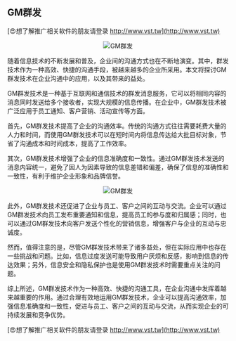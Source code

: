 ## **GM群发**

[😍想了解推广相关软件的朋友请登录 http://www.vst.tw](http://www.vst.tw)

 <center><img src="https://vst.tw/MP4/tuiguang/png/0.png" alt="GM群发"></center>

随着信息技术的不断发展和普及，企业间的沟通方式也在不断地演变。其中，群发技术作为一种高效、快捷的沟通手段，被越来越多的企业所采用。本文将探讨GM群发技术在企业沟通中的应用，以及其带来的益处。

GM群发技术是一种基于互联网和通信技术的群发消息服务，它可以将相同内容的消息同时发送给多个接收者，实现大规模的信息传播。在企业中，GM群发技术被广泛应用于员工通知、客户营销、活动宣传等方面。

首先，GM群发技术提高了企业的沟通效率。传统的沟通方式往往需要耗费大量的人力和时间，而使用GM群发技术可以在短时间内将信息传达给大批目标对象，节省了沟通成本和时间成本，提高了工作效率。

其次，GM群发技术增强了企业的信息准确度和一致性。通过GM群发技术发送的消息内容统一，避免了因人为因素导致的信息差错和偏差，确保了信息的准确性和一致性，有利于维护企业形象和品牌信誉。

 <center><img src="https://vst.tw/MP4/tuiguang/png/3.png" alt="GM群发"></center>

此外，GM群发技术还促进了企业与员工、客户之间的互动与交流。企业可以通过GM群发技术向员工发布重要通知和信息，提高员工的参与度和归属感；同时，也可以通过GM群发技术向客户发送个性化的营销信息，增强客户与企业的互动与忠诚度。

然而，值得注意的是，尽管GM群发技术带来了诸多益处，但在实际应用中也存在一些挑战和问题。比如，信息过度发送可能导致用户厌烦和反感，影响到信息的传达效果；另外，信息安全和隐私保护也是使用GM群发技术时需要重点关注的问题。

综上所述，GM群发技术作为一种高效、快捷的沟通工具，在企业沟通中发挥着越来越重要的作用。通过合理有效地运用GM群发技术，企业可以提高沟通效率，加强信息准确度和一致性，促进与员工、客户之间的互动与交流，从而实现企业的可持续发展和竞争优势。

[😍想了解推广相关软件的朋友请登录 http://www.vst.tw](http://www.vst.tw)



